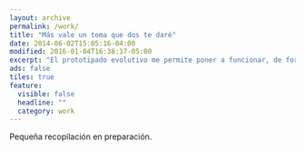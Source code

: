 ```yaml
---
layout: archive
permalink: /work/
title: "Más vale un toma que dos te daré"
date: 2014-06-02T15:05:16-04:00
modified: 2016-01-04T16:38:17-05:00
excerpt: "El prototipado evolutivo me permite poner a funcionar, de forma combinada, todo aquello que he aprendido"
ads: false
tiles: true
feature:
  visible: false
  headline: ""
  category: work
---
```


Pequeña recopilación en preparación.
